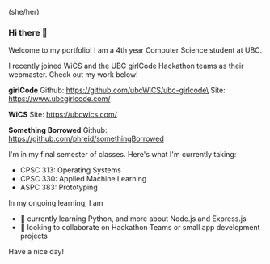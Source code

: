 (she/her)

### Hi there 👋

Welcome to my portfolio! I am a 4th year Computer Science student at UBC. 

I recently joined WiCS and the UBC girlCode Hackathon teams as their webmaster. Check out my work below!

**girlCode**
Github: https://github.com/ubcWiCS/ubc-girlcode\
Site: https://www.ubcgirlcode.com/

**WiCS**
Site: https://ubcwics.com/

**Something Borrowed**
Github: https://github.com/phreid/somethingBorrowed

I'm in my final semester of classes. Here's what I'm currently taking:
- CPSC 313: Operating Systems
- CPSC 330: Applied Machine Learning
- ASPC 383: Prototyping

In my ongoing learning, I am
- 🌱 currently learning Python, and more about Node.js and Express.js
- 👯 looking to collaborate on Hackathon Teams or small app development projects

Have a nice day! 

